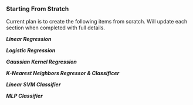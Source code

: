 ### Starting From Stratch
Current plan is to create the following items from scratch.
Will update each section when completed with full details. 

***Linear Regression***

***Logistic Regression***

***Gaussian Kernel Regression***

***K-Nearest Neighbors Regressor & Classificer***

***Linear SVM Classifier***

***MLP Classifier***